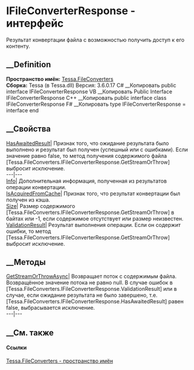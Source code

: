 # IFileConverterResponse - интерфейс
Результат конвертации файла с возможностью получить доступ к его контенту.
## __Definition
 **Пространство имён:** [Tessa.FileConverters](N_Tessa_FileConverters.htm)  
 **Сборка:** Tessa (в Tessa.dll) Версия: 3.6.0.17
C# __Копировать
     public interface IFileConverterResponse
VB __Копировать
     Public Interface IFileConverterResponse
C++ __Копировать
     public interface class IFileConverterResponse
F# __Копировать
     type IFileConverterResponse = interface end
##  __Свойства
[HasAwaitedResult](P_Tessa_FileConverters_IFileConverterResponse_HasAwaitedResult.htm)|
Признак того, что ожидание результата было выполнено и результат был получен
(успешный или с ошибками). Если значение равно false, то метод получения
содержимого файла
[Tessa.FileConverters.IFileConverterResponse.GetStreamOrThrow] выбросит
исключение.  
---|---  
[Info](P_Tessa_FileConverters_IFileConverterResponse_Info.htm)| Дополнительная
информация, полученная из результатов операции конвертации.  
[IsAcquiredFromCache](P_Tessa_FileConverters_IFileConverterResponse_IsAcquiredFromCache.htm)|
Признак того, что результат конвертации был получен из кэша.  
[Size](P_Tessa_FileConverters_IFileConverterResponse_Size.htm)|  Размер
содержимого [Tessa.FileConverters.IFileConverterResponse.GetStreamOrThrow] в
байтах или -1, если содержимое отсутствует или размер неизвестен.  
[ValidationResult](P_Tessa_FileConverters_IFileConverterResponse_ValidationResult.htm)|
Результат выполнения операции. Если он содержит ошибки, то метод
[Tessa.FileConverters.IFileConverterResponse.GetStreamOrThrow] выбросит
исключение.  
## __Методы
[GetStreamOrThrowAsync](M_Tessa_FileConverters_IFileConverterResponse_GetStreamOrThrowAsync.htm)|
Возвращает поток с содержимым файла. Возвращённое значение потока не равно
null. В случае ошибок в
[Tessa.FileConverters.IFileConverterResponse.ValidationResult] или в случае,
если ожидание результата не было завершено, т.е.
[Tessa.FileConverters.IFileConverterResponse.HasAwaitedResult] равен false,
выбрасывается исключение.  
---|---  
## __См. также
#### Ссылки
[Tessa.FileConverters - пространство имён](N_Tessa_FileConverters.htm)

